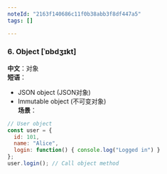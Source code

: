 ```yaml
---
noteId: "2163f140686c11f0b38abb3f8df447a5"
tags: []

---
```



### 6. **Object** [ˈɒbdʒɪkt]  
**中文**：对象  
**短语**：  
- JSON object (JSON对象)  
- Immutable object (不可变对象)  
**场景**：  
```javascript
// User object
const user = {
  id: 101,
  name: "Alice",
  login: function() { console.log("Logged in") }
};
user.login(); // Call object method
```


